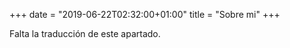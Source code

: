 +++
date = "2019-06-22T02:32:00+01:00"
title = "Sobre mi"
+++

Falta la traducción de este apartado.
